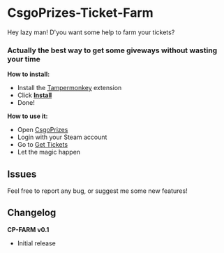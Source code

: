 # CsgoPrizes-Ticket-Farm
Hey lazy man! D'you want some help to farm your tickets?

### Actually the best way to get some giveways without wasting your time

**How to install:**
- Install the [Tampermonkey](http://tampermonkey.net/) extension
- Click **[Install](https://github.com/DeathMiner/CsgoPrizes-Ticket-Farm/raw/master/csgoprizes-ticket-farm.user.js)**
- Done!

**How to use it:**
- Open [CsgoPrizes](http://csgoprizes.com)
- Login with your Steam account
- Go to [Get Tickets](http://csgoprizes.com/get-tickets)
- Let the magic happen

## Issues
Feel free to report any bug, or suggest me some new features!

## Changelog

**CP-FARM v0.1**
- Initial release

